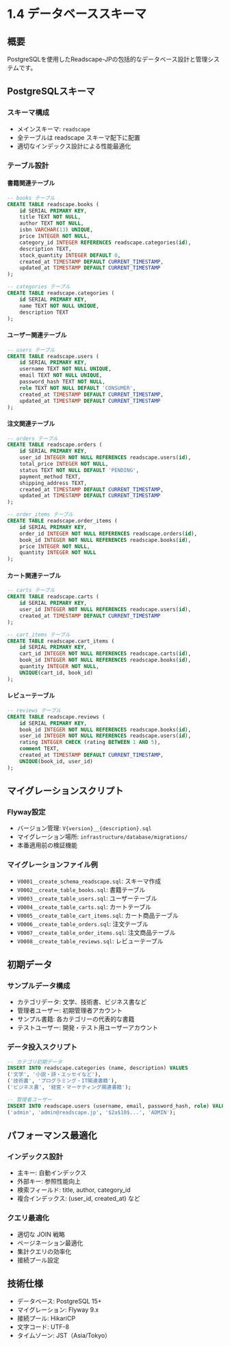 # 1.4 データベーススキーマ

## 概要
PostgreSQLを使用したReadscape-JPの包括的なデータベース設計と管理システムです。

## PostgreSQLスキーマ

### スキーマ構成
- メインスキーマ: `readscape`
- 全テーブルは readscape スキーマ配下に配置
- 適切なインデックス設計による性能最適化

### テーブル設計

#### 書籍関連テーブル
```sql
-- books テーブル
CREATE TABLE readscape.books (
    id SERIAL PRIMARY KEY,
    title TEXT NOT NULL,
    author TEXT NOT NULL,
    isbn VARCHAR(13) UNIQUE,
    price INTEGER NOT NULL,
    category_id INTEGER REFERENCES readscape.categories(id),
    description TEXT,
    stock_quantity INTEGER DEFAULT 0,
    created_at TIMESTAMP DEFAULT CURRENT_TIMESTAMP,
    updated_at TIMESTAMP DEFAULT CURRENT_TIMESTAMP
);

-- categories テーブル
CREATE TABLE readscape.categories (
    id SERIAL PRIMARY KEY,
    name TEXT NOT NULL UNIQUE,
    description TEXT
);
```

#### ユーザー関連テーブル
```sql
-- users テーブル
CREATE TABLE readscape.users (
    id SERIAL PRIMARY KEY,
    username TEXT NOT NULL UNIQUE,
    email TEXT NOT NULL UNIQUE,
    password_hash TEXT NOT NULL,
    role TEXT NOT NULL DEFAULT 'CONSUMER',
    created_at TIMESTAMP DEFAULT CURRENT_TIMESTAMP,
    updated_at TIMESTAMP DEFAULT CURRENT_TIMESTAMP
);
```

#### 注文関連テーブル
```sql
-- orders テーブル
CREATE TABLE readscape.orders (
    id SERIAL PRIMARY KEY,
    user_id INTEGER NOT NULL REFERENCES readscape.users(id),
    total_price INTEGER NOT NULL,
    status TEXT NOT NULL DEFAULT 'PENDING',
    payment_method TEXT,
    shipping_address TEXT,
    created_at TIMESTAMP DEFAULT CURRENT_TIMESTAMP,
    updated_at TIMESTAMP DEFAULT CURRENT_TIMESTAMP
);

-- order_items テーブル
CREATE TABLE readscape.order_items (
    id SERIAL PRIMARY KEY,
    order_id INTEGER NOT NULL REFERENCES readscape.orders(id),
    book_id INTEGER NOT NULL REFERENCES readscape.books(id),
    price INTEGER NOT NULL,
    quantity INTEGER NOT NULL
);
```

#### カート関連テーブル
```sql
-- carts テーブル
CREATE TABLE readscape.carts (
    id SERIAL PRIMARY KEY,
    user_id INTEGER NOT NULL REFERENCES readscape.users(id),
    created_at TIMESTAMP DEFAULT CURRENT_TIMESTAMP
);

-- cart_items テーブル
CREATE TABLE readscape.cart_items (
    id SERIAL PRIMARY KEY,
    cart_id INTEGER NOT NULL REFERENCES readscape.carts(id),
    book_id INTEGER NOT NULL REFERENCES readscape.books(id),
    quantity INTEGER NOT NULL,
    UNIQUE(cart_id, book_id)
);
```

#### レビューテーブル
```sql
-- reviews テーブル
CREATE TABLE readscape.reviews (
    id SERIAL PRIMARY KEY,
    book_id INTEGER NOT NULL REFERENCES readscape.books(id),
    user_id INTEGER NOT NULL REFERENCES readscape.users(id),
    rating INTEGER CHECK (rating BETWEEN 1 AND 5),
    comment TEXT,
    created_at TIMESTAMP DEFAULT CURRENT_TIMESTAMP,
    UNIQUE(book_id, user_id)
);
```

## マイグレーションスクリプト

### Flyway設定
- バージョン管理: `V{version}__{description}.sql`
- マイグレーション場所: `infrastructure/database/migrations/`
- 本番適用前の検証機能

### マイグレーションファイル例
- `V0001__create_schema_readscape.sql`: スキーマ作成
- `V0002__create_table_books.sql`: 書籍テーブル
- `V0003__create_table_users.sql`: ユーザーテーブル
- `V0004__create_table_carts.sql`: カートテーブル
- `V0005__create_table_cart_items.sql`: カート商品テーブル
- `V0006__create_table_orders.sql`: 注文テーブル
- `V0007__create_table_order_items.sql`: 注文商品テーブル
- `V0008__create_table_reviews.sql`: レビューテーブル

## 初期データ

### サンプルデータ構成
- カテゴリデータ: 文学、技術書、ビジネス書など
- 管理者ユーザー: 初期管理者アカウント
- サンプル書籍: 各カテゴリーの代表的な書籍
- テストユーザー: 開発・テスト用ユーザーアカウント

### データ投入スクリプト
```sql
-- カテゴリ初期データ
INSERT INTO readscape.categories (name, description) VALUES
('文学', '小説・詩・エッセイなど'),
('技術書', 'プログラミング・IT関連書籍'),
('ビジネス書', '経営・マーケティング関連書籍');

-- 管理者ユーザー
INSERT INTO readscape.users (username, email, password_hash, role) VALUES
('admin', 'admin@readscape.jp', '$2a$10$...', 'ADMIN');
```

## パフォーマンス最適化

### インデックス設計
- 主キー: 自動インデックス
- 外部キー: 参照性能向上
- 検索フィールド: title, author, category_id
- 複合インデックス: (user_id, created_at) など

### クエリ最適化
- 適切な JOIN 戦略
- ページネーション最適化
- 集計クエリの効率化
- 接続プール設定

## 技術仕様
- データベース: PostgreSQL 15+
- マイグレーション: Flyway 9.x
- 接続プール: HikariCP
- 文字コード: UTF-8
- タイムゾーン: JST（Asia/Tokyo）